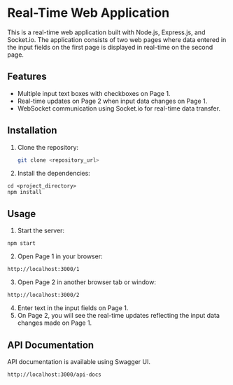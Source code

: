 # Real-Time Web Application

This is a real-time web application built with Node.js, Express.js, and Socket.io. The application consists of two web pages where data entered in the input fields on the first page is displayed in real-time on the second page.

## Features

- Multiple input text boxes with checkboxes on Page 1.
- Real-time updates on Page 2 when input data changes on Page 1.
- WebSocket communication using Socket.io for real-time data transfer.

## Installation

1. Clone the repository:

   ```bash
   git clone <repository_url>

2. Install the dependencies:

```
cd <project_directory>
npm install

```

## Usage

1. Start the server:

```
npm start
```

2. Open Page 1 in your browser:
```
http://localhost:3000/1
```

3. Open Page 2 in another browser tab or window:

```
http://localhost:3000/2
```

4. Enter text in the input fields on Page 1.
5. On Page 2, you will see the real-time updates reflecting the input data changes made on Page 1.



## API Documentation

API documentation is available using Swagger UI.

```
http://localhost:3000/api-docs
```
